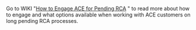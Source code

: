 Go to WIKI "[How to Engage ACE for Pending RCA](https://msazure.visualstudio.com/AdvCloudEngSupport/_wiki/wikis/Azure%20ACE%20Wiki/32772/RCA-Process) " to read more about how to engage and what options available when working with ACE customers on long pending RCA processes.